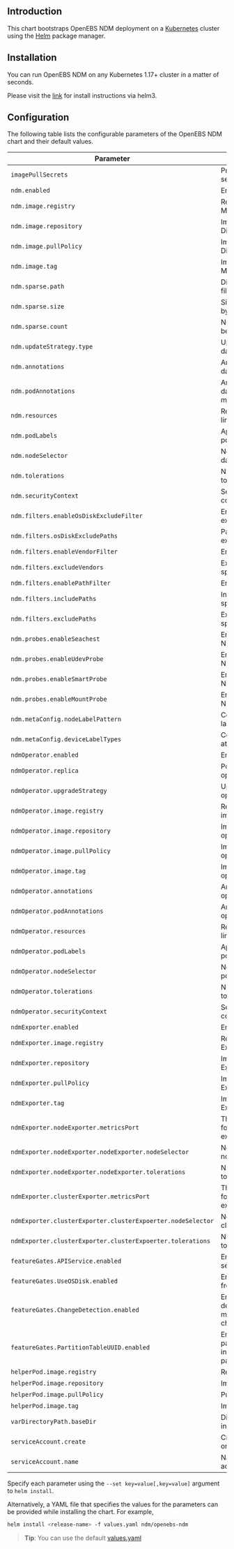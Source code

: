 ## Introduction

This chart bootstraps OpenEBS NDM deployment on a [Kubernetes](http://kubernetes.io) cluster using the
[Helm](https://helm.sh) package manager.

## Installation

You can run OpenEBS NDM on any Kubernetes 1.17+ cluster in a matter of seconds.

Please visit the [link](https://openebs.github.io/node-disk-manager/) for install instructions via helm3.

## Configuration

The following table lists the configurable parameters of the OpenEBS NDM chart and their default values.

| Parameter                                                   | Description                                                                   | Default                                                                                    |
|-------------------------------------------------------------|-------------------------------------------------------------------------------|--------------------------------------------------------------------------------------------|
| `imagePullSecrets`                                          | Provides image pull secrect                                                   | `""`                                                                                       |
| `ndm.enabled`                                               | Enable Node Disk Manager                                                      | `true`                                                                                     |
| `ndm.image.registry`                                        | Registry for Node Disk Manager image                                          | `""`                                                                                       |
| `ndm.image.repository`                                      | Image repository for Node Disk Manager                                        | `openebs/node-disk-manager`                                                                |
| `ndm.image.pullPolicy`                                      | Image pull policy for Node Disk Manager                                       | `IfNotPresent`                                                                             |
| `ndm.image.tag`                                             | Image tag for Node Disk Manager                                               | `2.0.0`                                                                                    |
| `ndm.sparse.path`                                           | Directory where Sparse files are created                                      | `/var/openebs/sparse`                                                                      |
| `ndm.sparse.size`                                           | Size of the sparse file in bytes                                              | `10737418240`                                                                              |
| `ndm.sparse.count`                                          | Number of sparse files to be created                                          | `0`                                                                                        |
| `ndm.updateStrategy.type`                                   | Update strategy for NDM daemonset                                             | `RollingUpdate`                                                                            |
| `ndm.annotations`                                           | Annotations for NDM daemonset metadata                                        | `""`                                                                                       |
| `ndm.podAnnotations`                                        | Annotations for NDM daemonset's pods metadata                                 | `""`                                                                                       |
| `ndm.resources`                                             | Resource and request and limit for containers                                 | `""`                                                                                       |
| `ndm.podLabels`                                             | Appends labels to the pods                                                    | `""`                                                                                       |
| `ndm.nodeSelector`                                          | Nodeselector for daemonset pods                                               | `""`                                                                                       |
| `ndm.tolerations`                                           | NDM daemonset's pod toleration values                                         | `""`                                                                                       |
| `ndm.securityContext`                                       | Seurity context for container                                                 | `""`                                                                                       |
| `ndm.filters.enableOsDiskExcludeFilter`                     | Enable filters of OS disk exclude                                             | `true`                                                                                     |
| `ndm.filters.osDiskExcludePaths`                            | Paths/Mountpoints to be excluded by OS Disk Filter                            | `/,/etc/hosts,/boot`                                                                       |
| `ndm.filters.enableVendorFilter`                            | Enable filters of vendors                                                     | `true`                                                                                     |
| `ndm.filters.excludeVendors`                                | Exclude devices with specified vendor                                         | `CLOUDBYT,OpenEBS`                                                                         |
| `ndm.filters.enablePathFilter`                              | Enable filters of paths                                                       | `true`                                                                                     |
| `ndm.filters.includePaths`                                  | Include devices with specified path patterns                                  | `""`                                                                                       |
| `ndm.filters.excludePaths`                                  | Exclude devices with specified path patterns                                  | `loop,fd0,sr0,/dev/ram,/dev/dm-,/dev/md,/dev/rbd,/dev/zd`                                  |
| `ndm.probes.enableSeachest`                                 | Enable Seachest probe for NDM                                                 | `false`                                                                                    |
| `ndm.probes.enableUdevProbe`                                | Enable Udev probe for NDM                                                     | `true`                                                                                     |
| `ndm.probes.enableSmartProbe`                               | Enable Smart probe for NDM                                                    | `true`                                                                                     |
| `ndm.probes.enableMountProbe`                               | Enable Mount probe for NDM                                                    | `true`                                                                                     |
| `ndm.metaConfig.nodeLabelPattern`                           | Config for adding node labels as BD labels                                    | `kubernetes.io*,beta.kubernetes.io*`                                                       |
| `ndm.metaConfig.deviceLabelTypes`                           | Config for adding device attributes as BD labels                              | `.spec.details.vendor,.spec.details.model,.spec.details.driveType,.spec.filesystem.fsType` |
| `ndmOperator.enabled`                                       | Enable NDM Operator                                                           | `true`                                                                                     |
| `ndmOperator.replica`                                       | Pod replica count for NDM operator                                            | `1`                                                                                        |
| `ndmOperator.upgradeStrategy`                               | Update strategy NDM operator                                                  | `"Recreate"`                                                                               |
| `ndmOperator.image.registry`                                | Registry for NDM operator image                                               | `""`                                                                                       |
| `ndmOperator.image.repository`                              | Image repository for NDM operator                                             | `openebs/node-disk-operator`                                                               |
| `ndmOperator.image.pullPolicy`                              | Image pull policy for NDM operator                                            | `IfNotPresent`                                                                             |
| `ndmOperator.image.tag`                                     | Image tag for NDM operator                                                    | `2.0.0`                                                                                    |
| `ndmOperator.annotations`                                   | Annotations for NDM operator metadata                                         | `""`                                                                                       |
| `ndmOperator.podAnnotations`                                | Annotations for NDM operator's pods metadata                                  | `""`                                                                                       |
| `ndmOperator.resources`                                     | Resource and request and limit for containers                                 | `""`                                                                                       |
| `ndmOperator.podLabels`                                     | Appends labels to the pods                                                    | `""`                                                                                       |
| `ndmOperator.nodeSelector`                                  | Nodeselector for operator pods                                                | `""`                                                                                       |
| `ndmOperator.tolerations`                                   | NDM operator's pod toleration values                                          | `""`                                                                                       |
| `ndmOperator.securityContext`                               | Security context for container                                                | `""`                                                                                       |
| `ndmExporter.enabled`                                       | Enable NDM Exporters                                                          | `false`                                                                                    |
| `ndmExporter.image.registry`                                | Registry for NDM Exporters image                                              | `""`                                                                                       |
| `ndmExporter.repository`                                    | Image repository for NDM Exporters                                            | `openebs/node-disk-exporter`                                                               |
| `ndmExporter.pullPolicy`                                    | Image pull policy for NDM Exporters                                           | `IfNotPresent`                                                                             |
| `ndmExporter.tag`                                           | Image tag for NDM Exporters                                                   | `2.0.0`                                                                                    |
| `ndmExporter.nodeExporter.metricsPort`                      | The TCP port number used for exposing NDM node exporter metrics               | `9101`                                                                                     |
| `ndmExporter.nodeExporter.nodeExporter.nodeSelector`        | Node selector for NDM node exporter pods                                      | `9101`                                                                                     |
| `ndmExporter.nodeExporter.nodeExporter.tolerations`         | NDM node exporter toleration values                                           | `9101`                                                                                     |
| `ndmExporter.clusterExporter.metricsPort`                   | The TCP port number used for exposing NDM cluster exporter metrics            | `9100`                                                                                     |
| `ndmExporter.clusterExporter.clusterExpoerter.nodeSelector` | Node selector for NDM cluster exporter pod                                    | `9100`                                                                                     |
| `ndmExporter.clusterExporter.clusterExpoerter.tolerations`  | NDM cluster exporter toleraion values                                         | `9100`                                                                                     |
| `featureGates.APIService.enabled`                           | Enable the gRPC API service of NDM                                            | `false`                                                                                    |
| `featureGates.UseOSDisk.enabled`                            | Enable feature-gate to use free space on OS disk                              | `false`                                                                                    |
| `featureGates.ChangeDetection.enabled`                      | Enable feature-gate to detect mountpoint/filesystem/size changes              | `false`                                                                                    |
| `featureGates.PartitionTableUUID.enabled`                   | Enable feature-gate to use partition table UUID instead of creating partition | `true`                                                                                     |
| `helperPod.image.registry`                                  | Registry for helper image                                                     | `""`                                                                                       |
| `helperPod.image.repository`                                | Image for helper pod                                                          | `openebs/linux-utils`                                                                      |
| `helperPod.image.pullPolicy`                                | Pull policy for helper pod                                                    | `IfNotPresent`                                                                             |
| `helperPod.image.tag`                                       | Image tag for helper image                                                    | `3.3.0`                                                                                    |
| `varDirectoryPath.baseDir`                                  | Directory to store debug info and so forth                                    | `/var/openebs`                                                                             |
| `serviceAccount.create`                                     | Create a service account or not                                               | `true`                                                                                     |
| `serviceAccount.name`                                       | Name for the service account                                                  | `true`                                                                                     |


Specify each parameter using the `--set key=value[,key=value]` argument to `helm install`.

Alternatively, a YAML file that specifies the values for the parameters can be provided while installing the chart. For example,

```bash
helm install <release-name> -f values.yaml ndm/openebs-ndm
```

> **Tip**: You can use the default [values.yaml](values.yaml)
